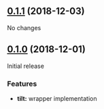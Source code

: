 ## [0.1.1](https://github.com/sketch7/ngx.tilt/compare/0.1.0...0.1.1) (2018-12-03)

No changes


## [0.1.0](https://github.com/sketch7/ngx.tilt) (2018-12-01)

Initial release

### Features

- **tilt:** wrapper implementation
